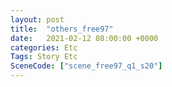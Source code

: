```yaml
---
layout: post
title:  "others_free97"
date:   2021-02-12 08:00:00 +0000
categories: Etc
Tags: Story Etc
SceneCode: ["scene_free97_q1_s20"]
---
```


